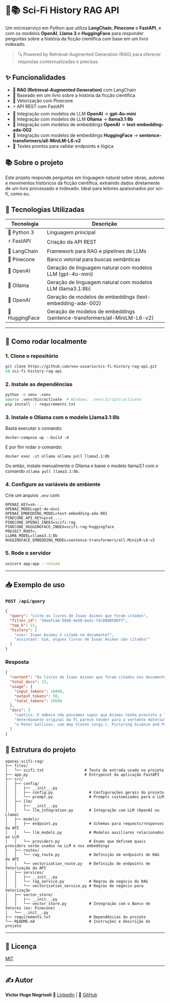 # 🤖📚 Sci-Fi History RAG API

Um microserviço em Python que utiliza **LangChain**, **Pinecone** e **FastAPI**, e com os modelos **OpenAI**, **Llama 3** e **HuggingFace** para responder perguntas sobre a história da ficção científica com base em um livro indexado.

> 🔍 Powered by Retrieval-Augmented Generation (RAG) para oferecer respostas contextualizadas e precisas.

## ✨ Funcionalidades

- 🔎 **RAG (Retrieval-Augmented Generation)** com LangChain
- 📖 Baseado em um livro sobre a história da ficção científica
- 🧠 Vetorização com Pinecone
- ⚡ API REST com FastAPI
- 🤖 Integração com modelos de LLM **OpenAI** -> **gpt-4o-mini**
- 🤖 Integração com modelos de LLM **Ollama** -> **llama3.1:8b**
- 🤖 Integração com modelos de embeddings **OpenAI** -> **text-embedding-ada-002**
- 🤖 Integração com modelos de embeddings **HuggingFace** -> **sentence-transformers/all-MiniLM-L6-v2**
- 🧪 Testes prontos para validar endpoints e lógica

## 📚 Sobre o projeto

Este projeto responde perguntas em linguagem natural sobre obras, autores e movimentos históricos da ficção científica, extraindo dados diretamente de um livro processado e indexado. Ideal para leitores apaixonados por sci-fi, como eu.

## 🧰 Tecnologias Utilizadas

| Tecnologia  | Descrição                                    |
| ----------- | -------------------------------------------- |
| 🐍 Python 3  | Linguagem principal                          |
| ⚡ FastAPI   | Criação da API REST                          |
| 🔗 LangChain | Framework para RAG e pipelines de LLMs       |
| 🌲 Pinecone  | Banco vetorial para buscas semânticas        |
| 🧠 OpenAI    | Geração de linguagem natural com modelos LLM (gpt-4o-mini) |
| 🧠 Ollama    | Geração de linguagem natural com modelos LLM (llama3.1:8b) |
| 🧠 OpenAI    | Geração de modelos de embeddings (text-embedding-ada-002) |
| 🧠 HuggingFace    | Geração de modelos de embeddings (sentence-transformers/all-MiniLM-L6-v2) |

---

## 🚀 Como rodar localmente

### 1. Clone o repositório

```bash
git clone https://github.com/seu-usuario/sci-fi-history-rag-api.git
cd sci-fi-history-rag-api
````

### 2. Instale as dependências

```bash
python -m venv .venv
source .venv/bin/activate  # Windows: .venv\Scripts\activate
pip install -r requirements.txt
```

### 3. Instale o Ollama com o modelo Llama3.1:8b

Basta executar o comando:

`docker-compose up --build -d`

E por fim rodar o comando:

`docker exec -it ollama ollama pull llama3.1:8b`

Ou então, instale manualmente o Ollama e baixe o modelo llama3.1 com o comando `ollama pull llama3.1:8b`.

### 4. Configure as variáveis de ambiente

Crie um arquivo `.env` com:

```env
OPENAI_KEY=sk-...
OPENAI_MODEL=gpt-4o-mini
OPENAI_EMBEDDING_MODEL=text-embedding-ada-002
PINECONE_API_KEY=pcsk_...
PINECONE_OPENAI_INDEX=scifi-rag
PINECONE_HUGGINGFACE_INDEX=scifi-rag-huggingface
PROJECT_ROOT=.
LLAMA_MODEL=llama3.1:8b
HUGGINGFACE_EMBEDDING_MODEL=sentence-transformers/all-MiniLM-L6-v2
```

### 5. Rode o servidor

```bash
uvicorn app:app --reload
```

---

## 📥 Exemplo de uso

### `POST /api/query`

```json
{
  "query": "Liste os livros de Isaac Asimov que foram citados",
  "filter_id": "36eafca6-5848-4e58-be2c-fdc8888588ff",
  "top_k": 15,
  "history": [
    "user: Isaac Asimov é citado no documento?",
    "assistant: Sim, alguns livros de Isaac Asimov são citados!"
  ]
}
```

### Resposta

```json
{
  "content": "Os livros de Isaac Asimov que foram citados nos documentos são:\n\n1. **The Bicentennial Man** (1976) - Incluído em \"The Complete Robot\".\n2. **The Caves of Steel** (1954).",
  "total_docs": 15,
  "usage": {
    "input_tokens": 10490,
    "output_tokens": 50,
    "total_tokens": 10540
  },
  "docs": [
    "caótico. E embora não possamos supor que Asimov tenha previsto a Teoria do\nCaos, o fato é que na série Duna,...",
    "determinante original da FC parece tender para a vertente materialista ou\nprotestante; mas de fato aquela vertente católica mística/fantástica está muito...",
    "e Peter Gallison, com Amy Slaton (orgs.). Picturing Science and Producing Art. Nova..."
  ]
}
```


## 📌 Estrutura do projeto

```
openai-scifi-rag/
├── files/
│   └── scifi.txt                  # Texto de entrada usado no projeto
├── app.py                         # Entrypoint da aplicação FastAPI
├── src/
│   ├── config/
│   │   ├── __init__.py
│   │   ├── config.py                # Configurações gerais do projeto
│   │   └── prompt.py                # Prompts customizados para o LLM
│   ├── llm/
│   │   ├── __init__.py
│   │   └── llm_integration.py       # Integração com LLM (OpenAI ou Llama)
│   ├── models/
│   │   ├── endpoint.py              # Schemas para requests/responses da API
│   │   └── llm_models.py            # Modelos auxiliares relacionados ao LLM
│   │   └── providers.py             # Enums que definem quais providers serão usados na LLM e nos embeddings
│   ├── routes/
│   │   └── rag_route.py             # Definição de endpoints de RAG da API
│   │   └── vectorization_route.py   # Definição de endpoints de Vetorização da API
│   ├── services/
│   │   ├── __init__.py
│   │   └── rag_service.py           # Regras de negócio do RAG
│   │   └── vectorization_service.py # Regras de negócio para Vetorização
│   ├── vector_store/
│   │   ├── __init__.py
│   │   └── vector_store.py          # Integração com o Banco de Vetores (ex: Pinecone)
│   └── __init__.py
├── requirements.txt                 # Dependências do projeto
└── README.md                        # Instruções e descrição do projeto
```

---

## 📖 Licença

[MIT](LICENSE)

---

## ✍️ Autor

**Victor Hugo Negrisoli**
🔗 [LinkedIn](https://www.linkedin.com/in/victorhugonegrisoli/) | 🐙 [GitHub](https://github.com/vhnegrisoli/)
